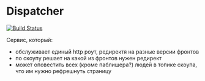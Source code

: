 # Dispatcher

[![Build Status][travis-img]][travis]

[travis]:https://travis-ci.com/netology-group/dispatcher?branch=master
[travis-img]:https://travis-ci.com/netology-group/dispatcher.png?branch=master

Сервис, который:
* обслуживает единый http роут, редиректя на разные версии фронтов
* по скоупу решает на какой из фронтов нужен редирект
* может оповестить всех (кроме паблишера?) людей в топике скоупа, что им нужно рефрешнуть страницу
